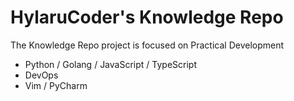# HylaruCoder's Knowledge Repo

The Knowledge Repo project is focused on Practical Development

- Python / Golang / JavaScript / TypeScript
- DevOps
- Vim / PyCharm

